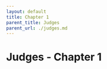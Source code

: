 ```yaml
---
layout: default
title: Chapter 1
parent_title: Judges
parent_url: ./judges.md
---
```


# Judges - Chapter 1
